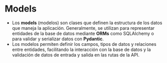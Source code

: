 # Models

- Los **models** (modelos) son clases que definen la estructura de los datos que maneja la aplicación. Generalmente, se utilizan para representar entidades de la base de datos mediante **ORMs** como SQLAlchemy o para validar y serializar datos con **Pydantic**.
- Los modelos permiten definir los campos, tipos de datos y relaciones entre entidades, facilitando la interacción con la base de datos y la validación de datos de entrada y salida en las rutas de la API.
